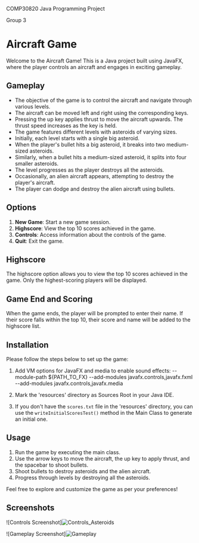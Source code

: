 COMP30820 Java Programming Project

Group 3

# Aircraft Game

Welcome to the Aircraft Game! This is a Java project built using JavaFX, where the player controls an aircraft and engages in exciting gameplay.

## Gameplay

- The objective of the game is to control the aircraft and navigate through various levels.
- The aircraft can be moved left and right using the corresponding keys.
- Pressing the up key applies thrust to move the aircraft upwards. The thrust speed increases as the key is held.
- The game features different levels with asteroids of varying sizes.
- Initially, each level starts with a single big asteroid.
- When the player's bullet hits a big asteroid, it breaks into two medium-sized asteroids.
- Similarly, when a bullet hits a medium-sized asteroid, it splits into four smaller asteroids.
- The level progresses as the player destroys all the asteroids.
- Occasionally, an alien aircraft appears, attempting to destroy the player's aircraft.
- The player can dodge and destroy the alien aircraft using bullets.

## Options

1. **New Game**: Start a new game session.
2. **Highscore**: View the top 10 scores achieved in the game.
3. **Controls**: Access information about the controls of the game.
4. **Quit**: Exit the game.

## Highscore

The highscore option allows you to view the top 10 scores achieved in the game. Only the highest-scoring players will be displayed.

## Game End and Scoring

When the game ends, the player will be prompted to enter their name. If their score falls within the top 10, their score and name will be added to the highscore list.

## Installation

Please follow the steps below to set up the game:

1. Add VM options for JavaFX and media to enable sound effects:
--module-path ${PATH_TO_FX} --add-modules javafx.controls,javafx.fxml --add-modules javafx.controls,javafx.media

2. Mark the 'resources' directory as Sources Root in your Java IDE.

3. If you don't have the `scores.txt` file in the 'resources' directory, you can use the `writeInitialScoresTest()` method in the Main Class to generate an initial one.

## Usage

1. Run the game by executing the main class.
2. Use the arrow keys to move the aircraft, the up key to apply thrust, and the spacebar to shoot bullets.
3. Shoot bullets to destroy asteroids and the alien aircraft.
4. Progress through levels by destroying all the asteroids.

Feel free to explore and customize the game as per your preferences!

## Screenshots

![Controls Screenshot]![Controls_Asteroids](https://github.com/QinghanHuang/Asteroids_JavaFX/assets/31386972/34710e91-398d-4969-9432-4e417983c99f)


![Gameplay Screenshot]![Gameplay](https://github.com/QinghanHuang/Asteroids_JavaFX/assets/31386972/20122577-c960-47f5-bdc6-1d241301ca5b)

